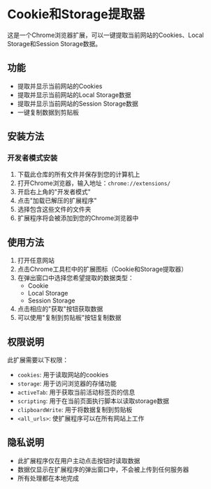 # Cookie和Storage提取器

这是一个Chrome浏览器扩展，可以一键提取当前网站的Cookies、Local Storage和Session Storage数据。

## 功能

- 提取并显示当前网站的Cookies
- 提取并显示当前网站的Local Storage数据
- 提取并显示当前网站的Session Storage数据
- 一键复制数据到剪贴板

## 安装方法

### 开发者模式安装

1. 下载此仓库的所有文件并保存到您的计算机上
2. 打开Chrome浏览器，输入地址：`chrome://extensions/`
3. 开启右上角的"开发者模式"
4. 点击"加载已解压的扩展程序"
5. 选择包含这些文件的文件夹
6. 扩展程序将会被添加到您的Chrome浏览器中

## 使用方法

1. 打开任意网站
2. 点击Chrome工具栏中的扩展图标（Cookie和Storage提取器）
3. 在弹出窗口中选择您希望提取的数据类型：
   - Cookie
   - Local Storage
   - Session Storage
4. 点击相应的"获取"按钮获取数据
5. 可以使用"复制到剪贴板"按钮复制数据

## 权限说明

此扩展需要以下权限：

- `cookies`: 用于读取网站的cookies
- `storage`: 用于访问浏览器的存储功能
- `activeTab`: 用于获取当前活动标签页的信息
- `scripting`: 用于在当前页面执行脚本以读取storage数据
- `clipboardWrite`: 用于将数据复制到剪贴板
- `<all_urls>`: 使扩展程序可以在所有网站上工作

## 隐私说明

- 此扩展程序仅在用户主动点击按钮时读取数据
- 数据仅显示在扩展程序的弹出窗口中，不会被上传到任何服务器
- 所有处理都在本地完成 